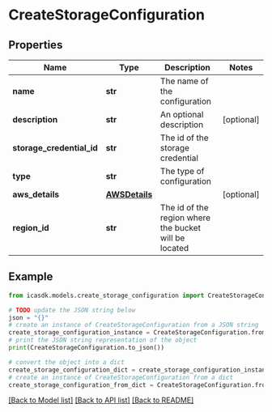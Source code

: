 # CreateStorageConfiguration


## Properties

Name | Type | Description | Notes
------------ | ------------- | ------------- | -------------
**name** | **str** | The name of the configuration | 
**description** | **str** | An optional description | [optional] 
**storage_credential_id** | **str** | The id of the storage credential | 
**type** | **str** | The type of configuration | 
**aws_details** | [**AWSDetails**](AWSDetails.md) |  | [optional] 
**region_id** | **str** | The id of the region where the bucket will be located | 

## Example

```python
from icasdk.models.create_storage_configuration import CreateStorageConfiguration

# TODO update the JSON string below
json = "{}"
# create an instance of CreateStorageConfiguration from a JSON string
create_storage_configuration_instance = CreateStorageConfiguration.from_json(json)
# print the JSON string representation of the object
print(CreateStorageConfiguration.to_json())

# convert the object into a dict
create_storage_configuration_dict = create_storage_configuration_instance.to_dict()
# create an instance of CreateStorageConfiguration from a dict
create_storage_configuration_from_dict = CreateStorageConfiguration.from_dict(create_storage_configuration_dict)
```
[[Back to Model list]](../README.md#documentation-for-models) [[Back to API list]](../README.md#documentation-for-api-endpoints) [[Back to README]](../README.md)


